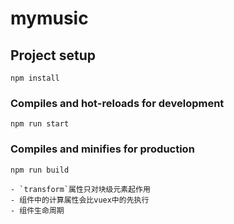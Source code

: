 # mymusic

## Project setup
```
npm install
```

### Compiles and hot-reloads for development
```
npm run start 
```

### Compiles and minifies for production
```
npm run build

- `transform`属性只对块级元素起作用
- 组件中的计算属性会比vuex中的先执行
- 组件生命周期
